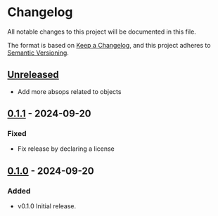 # Changelog

All notable changes to this project will be documented in this file.

The format is based on [Keep a Changelog](https://keepachangelog.com/en/1.1.0/),
and this project adheres to
[Semantic Versioning](https://semver.org/spec/v2.0.0.html).

## [Unreleased]

- Add more absops related to objects

## [0.1.1] - 2024-09-20

### Fixed

- Fix release by declaring a license

## [0.1.0] - 2024-09-20

### Added

- v0.1.0 Initial release.

[Unreleased]: https://github.com/qnighy/absop-js/compare/v0.1.1...HEAD
[0.1.1]: https://github.com/qnighy/absop-js/compare/v0.1.0...v0.1.1
[0.1.0]: https://github.com/qnighy/absop-jsg/releases/tag/v0.1.0

